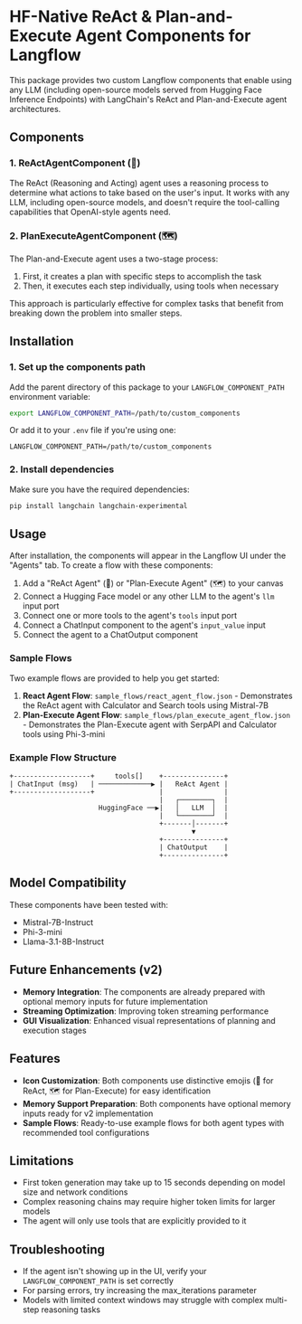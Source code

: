# HF-Native ReAct & Plan-and-Execute Agent Components for Langflow

This package provides two custom Langflow components that enable using any LLM (including open-source models served from Hugging Face Inference Endpoints) with LangChain's ReAct and Plan-and-Execute agent architectures.

## Components

### 1. ReActAgentComponent (🤔)

The ReAct (Reasoning and Acting) agent uses a reasoning process to determine what actions to take based on the user's input. It works with any LLM, including open-source models, and doesn't require the tool-calling capabilities that OpenAI-style agents need.

### 2. PlanExecuteAgentComponent (🗺️)

The Plan-and-Execute agent uses a two-stage process:
1. First, it creates a plan with specific steps to accomplish the task
2. Then, it executes each step individually, using tools when necessary

This approach is particularly effective for complex tasks that benefit from breaking down the problem into smaller steps.

## Installation

### 1. Set up the components path

Add the parent directory of this package to your `LANGFLOW_COMPONENT_PATH` environment variable:

```bash
export LANGFLOW_COMPONENT_PATH=/path/to/custom_components
```

Or add it to your `.env` file if you're using one:

```
LANGFLOW_COMPONENT_PATH=/path/to/custom_components
```

### 2. Install dependencies

Make sure you have the required dependencies:

```bash
pip install langchain langchain-experimental
```

## Usage

After installation, the components will appear in the Langflow UI under the "Agents" tab. To create a flow with these components:

1. Add a "ReAct Agent" (🤔) or "Plan-Execute Agent" (🗺️) to your canvas
2. Connect a Hugging Face model or any other LLM to the agent's `llm` input port
3. Connect one or more tools to the agent's `tools` input port
4. Connect a ChatInput component to the agent's `input_value` input
5. Connect the agent to a ChatOutput component

### Sample Flows

Two example flows are provided to help you get started:

1. **React Agent Flow**: `sample_flows/react_agent_flow.json` - Demonstrates the ReAct agent with Calculator and Search tools using Mistral-7B
2. **Plan-Execute Agent Flow**: `sample_flows/plan_execute_agent_flow.json` - Demonstrates the Plan-Execute agent with SerpAPI and Calculator tools using Phi-3-mini

### Example Flow Structure

```
+-------------------+     tools[]    +---------------+
| ChatInput (msg)   | ─────────────▶ |   ReAct Agent |
+-------------------+                |               |
                                     |   ┌────────┐  |
                      HuggingFace ──▶|   │   LLM  │  |
                                     |   └────────┘  |
                                     +-------│-------+
                                             ▼
                                     +---------------+
                                     | ChatOutput    |
                                     +---------------+
```

## Model Compatibility

These components have been tested with:
- Mistral-7B-Instruct
- Phi-3-mini
- Llama-3.1-8B-Instruct

## Future Enhancements (v2)

- **Memory Integration**: The components are already prepared with optional memory inputs for future implementation
- **Streaming Optimization**: Improving token streaming performance
- **GUI Visualization**: Enhanced visual representations of planning and execution stages

## Features

- **Icon Customization**: Both components use distinctive emojis (🤔 for ReAct, 🗺️ for Plan-Execute) for easy identification
- **Memory Support Preparation**: Both components have optional memory inputs ready for v2 implementation
- **Sample Flows**: Ready-to-use example flows for both agent types with recommended tool configurations

## Limitations

- First token generation may take up to 15 seconds depending on model size and network conditions
- Complex reasoning chains may require higher token limits for larger models
- The agent will only use tools that are explicitly provided to it

## Troubleshooting

- If the agent isn't showing up in the UI, verify your `LANGFLOW_COMPONENT_PATH` is set correctly
- For parsing errors, try increasing the max_iterations parameter
- Models with limited context windows may struggle with complex multi-step reasoning tasks
